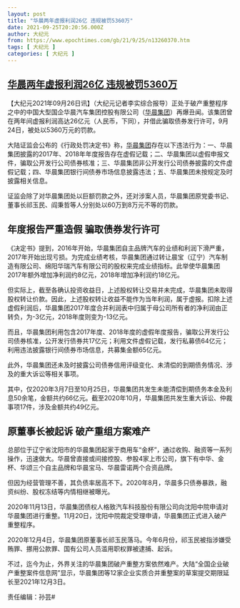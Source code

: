 ```yaml
---
layout: post
title: "华晨两年虚报利润26亿 违规被罚5360万"
date: 2021-09-25T20:20:56.000Z
author: 大纪元
from: https://www.epochtimes.com/gb/21/9/25/n13260370.htm
tags: [ 大纪元 ]
categories: [ 大纪元 ]
---
```

<!--1632601256000-->
[华晨两年虚报利润26亿 违规被罚5360万](https://www.epochtimes.com/gb/21/9/25/n13260370.htm)
------

<div>
<p>【大纪元2021年09月26日讯】（大纪元记者李实综合报导）正处于破产重整程序之中的中国大型国企华晨汽车集团控股有限公司（<a href="https://www.epochtimes.com/gb/tag/%E5%8D%8E%E6%99%A8%E9%9B%86%E5%9B%A2.html">华晨集团</a>）再爆丑闻。该集团曾在两年间虚报利润高达26亿元（人民币，下同），并借此骗取债券发行许可，9月24日，被处以5360万元的罚款。</p><p>大陆证监会公布的《行政处罚决定书》称，<a href="https://www.epochtimes.com/gb/tag/%E5%8D%8E%E6%99%A8%E9%9B%86%E5%9B%A2.html">华晨集团</a>存在以下违法行为：一、华晨集团披露的2017年、2018年年度报告存在虚假记载；二、华晨集团以虚假申报文件，骗取公开发行公司债券核准；三、华晨集团非公开发行公司债券披露的文件虚假记载；四、华晨集团银行间债券市场信息披露违法；五、华晨集团未按规定及时披露相关信息。</p><p>证监会除了对华晨集团处以巨额罚款之外，还对涉案人员，华晨集团原党委书记、董事长祁玉民、阎秉哲等人分别处以60万到8万元不等的罚款。</p><h2>年度报告严重造假 骗取债券发行许可</h2><p>《决定书》提到，2016年开始，华晨集团自主品牌汽车的业绩和利润下滑严重，2017年开始出现亏损。为完成业绩考核，华晨集团通过转让晨宝（辽宁）汽车制造有限公司、绵阳华瑞汽车有限公司的股权来完成业绩指标。此举使华晨集团2017年额外增加净利润约8亿元，2018年增加净利润约18亿元。</p><p>但实际上，截至各确认投资收益日，上述股权转让交易并未完成，华晨集团未取得股权转让价款。因此，上述股权转让收益不能作为当年利润，属于虚报。扣除上述虚假利润后，华晨集团2017年度合并利润表中归属于母公司所有者的净利润由正转负，为-3亿元，2018年度则变为-13亿元。</p><p>而且，华晨集团利用包含2017年度、2018年度的虚假年度报告，骗取公开发行公司债券核准，公开发行债券共17亿元；利用文件虚假记载，发行私募债64亿元；利用违法披露银行间债券市场信息，共募集金额65亿元。</p><p>此外，华晨集团还未及时披露公司债券信用评级变化、未清偿的到期债务情况、涉及的重大诉讼等相关事项。</p><p>其中，仅2020年3月7日至10月25日，华晨集团共发生未能清偿到期债务本金及利息50余笔，金额共约66亿元。截至2020年10月，华晨集团共发生重大诉讼、仲裁事项17件，涉及金额共约49亿元。</p><h2>原董事长被起诉 破产重组方案难产</h2><p>总部位于辽宁省沈阳市的华晨集团起家于商用车“金杯”，通过收购、融资等一系列操作，迅速做大。华晨曾直接或间接控股、参股4家上市公司，旗下有中华、金杯、华颂三个自主品牌和华晨宝马、华晨雷诺两个合资品牌。</p><p>但因为经营管理不善，其负债率居高不下。2020年8月，华晨多只债券暴跌，融资纠纷、股权冻结等内情相继被曝光。</p><p>2020年11月13日，华晨集团债权人格致汽车科技股份有限公司向沈阳中院申请对华晨集团进行重整。11月20日，沈阳中院裁定受理申请，华晨集团正式进入破产重整程序。</p><p>2020年12月4日，华晨集团原董事长祁玉民落马。今年6月份，祁玉民被指涉嫌受贿罪、挪用公款罪、国有公司人员滥用职权罪被逮捕、起诉。</p><p>不过，迄今为止，外界关注的华晨集团破产重整方案依然难产。大陆“全国企业破产重整案件信息网”显示，华晨集团等12家企业实质合并重整案的草案提交期限延长至2021年12月3日。</p><p>责任编辑：孙芸#</p>
</div>
